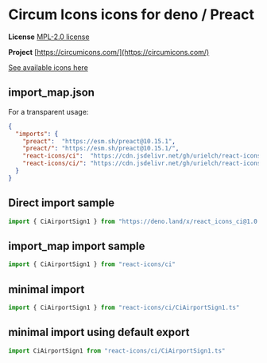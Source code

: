 # Circum Icons icons for deno / Preact

**License** [MPL-2.0 license](https://github.com/Klarr-Agency/Circum-Icons/blob/main/LICENSE)

**Project** [https://circumicons.com/](https://circumicons.com/)

[See available icons here](https://react-icons.github.io/react-icons/icons?name=ci)

## import_map.json

For a transparent usage:

```json
{
  "imports": {
    "preact":  "https://esm.sh/preact@10.15.1",
    "preact/": "https://esm.sh/preact@10.15.1/",
    "react-icons/ci":  "https://cdn.jsdelivr.net/gh/urielch/react-icons-ci@1.0.2/mod.ts",
    "react-icons/ci/": "https://cdn.jsdelivr.net/gh/urielch/react-icons-ci/ico/",
  }
}
```

## Direct import sample

```ts
import { CiAirportSign1 } from "https://deno.land/x/react_icons_ci@1.0.2/mod.ts"
```

## import_map import sample

```ts
import { CiAirportSign1 } from "react-icons/ci"
```

## minimal import

```ts
import { CiAirportSign1 } from "react-icons/ci/CiAirportSign1.ts"
```

## minimal import using default export

```ts
import CiAirportSign1 from "react-icons/ci/CiAirportSign1.ts"
```

